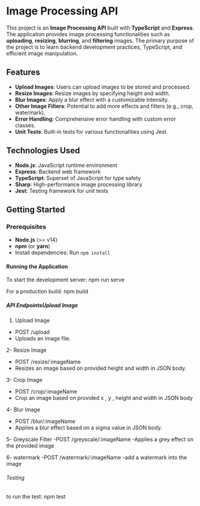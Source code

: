 # Image Processing API

This project is an **Image Processing API** built with **TypeScript** and **Express**. The application provides image processing functionalities such as **uploading**, **resizing**, **blurring**, and **filtering** images. The primary purpose of the project is to learn backend development practices, TypeScript, and efficient image manipulation.

## Features

- **Upload Images**: Users can upload images to be stored and processed.
- **Resize Images**: Resize images by specifying height and width.
- **Blur Images**: Apply a blur effect with a customizable intensity.
- **Other Image Filters**: Potential to add more effects and filters (e.g., crop, watermark).
- **Error Handling**: Comprehensive error handling with custom error classes.
- **Unit Tests**: Built-in tests for various functionalities using Jest.

## Technologies Used

- **Node.js**: JavaScript runtime environment
- **Express**: Backend web framework
- **TypeScript**: Superset of JavaScript for type safety
- **Sharp**: High-performance image processing library
- **Jest**: Testing framework for unit tests

## Getting Started

### Prerequisites

- **Node.js** (>= v14)
- **npm** (or **yarn**)
- Install dependencies: Run `npm install`

#### Running the Application
To start the development server:
npm run serve

For a production build:
npm build

##### API EndpointsUpload Image

1. Upload Image
- POST /upload
- Uploads an image file.

2- Resize Image
- POST /resize/:imageName
- Resizes an image based on provided height and width in JSON body.

3- Crop Image
- POST /crop/:imageName
- Crop an image based on provided x , y , height and width  in JSON body

4- Blur Image
- POST /blur/:imageName
- Applies a blur effect based on a sigma value in JSON body.

5- Greyscale Filter
-POST /greyscale/:imageName
-Applies a grey effect on the provided image

6- watermark
-POST /watermark/:imageName
-add a watermark into the image


###### Testing 
to run the test: 
npm test